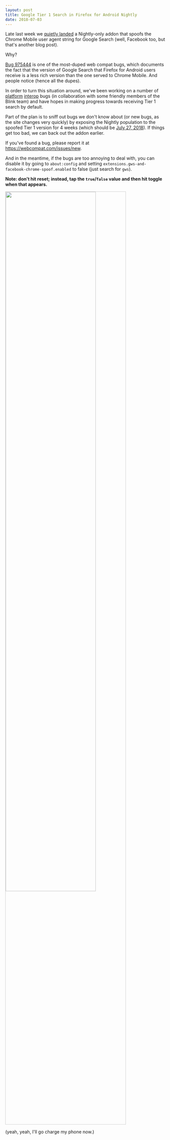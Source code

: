 ```yaml
---
layout: post
title: Google Tier 1 Search in Firefox for Android Nightly
date: 2018-07-03
---
```


Late last week we [quietly landed][bug] a Nightly-only addon that spoofs the Chrome Mobile user agent string for Google Search (well, Facebook too, but that's another blog post).

Why?

[Bug 975444][bug2] is one of the most-duped web compat bugs, which documents the fact that the version of Google Search that Firefox for Android users receive is a less rich version than the one served to Chrome Mobile. And people notice (hence all the dupes).

In order to turn this situation around, we've been working on a number of [platform][platform] [interop][interop] bugs (in collaboration with some friendly members of the Blink team) and have hopes in making progress towards receiving Tier 1 search by default. 

Part of the plan is to sniff out bugs we don't know about (or new bugs, as the site changes very quickly) by exposing the Nightly population to the spoofed Tier 1 version for 4 weeks (which should be [July 27, 2018][backout]). If things get too bad, we can back out the addon earlier.

If you've found a bug, please report it at <a href="https://webcompat.com/issues/new">https://webcompat.com/issues/new</a>. 

And in the meantime, if the bugs are too annoying to deal with, you can disable it by going to `about:config` and setting `extensions.gws-and-facebook-chrome-spoof.enabled` to false (just search for `gws`).

**Note: don't hit reset; instead, tap the `true`/`false` value and then hit toggle when that appears.**

<img style="width: 75%; height: 75%; border: 1px solid #ccc;" src="https://miketaylr.com/posts/assets/about-config.png">

(yeah, yeah, I'll go charge my phone now.)


[bug]: https://bugzilla.mozilla.org/show_bug.cgi?id=1453691#c52
[bug2]: https://bugzilla.mozilla.org/show_bug.cgi?id=975444
[interop]: https://github.com/webcompat/web-bugs/labels/type-GWS-interop
[platform]: https://bugzilla.mozilla.org/buglist.cgi?list_id=14217487&status_whiteboard_type=anywordssubstr&status_whiteboard=%5Bwebcompat%3Ap1%5D%20%5Bwebcompat%3Ap2%5D&resolution=---&query_format=advanced&bug_status=UNCONFIRMED&bug_status=NEW&bug_status=ASSIGNED&bug_status=REOPENED&bug_status=RESOLVED&bug_status=VERIFIED&bug_status=CLOSED
[filter]: about:config?filter=gws
[backout]: https://bugzilla.mozilla.org/show_bug.cgi?id=1472220
